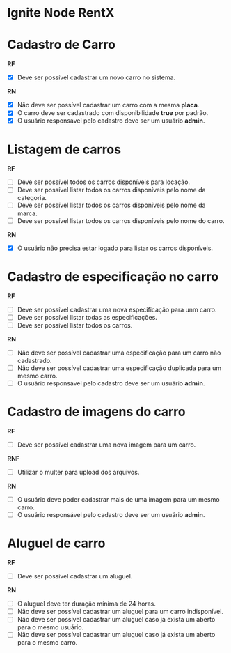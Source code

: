 # Ignite Node RentX

# Cadastro de Carro

**RF**

- [x] Deve ser possível cadastrar um novo carro no sistema.

**RN**

- [x] Não deve ser possível cadastrar um carro com a mesma **placa**.
- [x] O carro deve ser cadastrado com disponibilidade **true** por padrão.
- [x] O usuário responsável pelo cadastro deve ser um usuário **admin**.

# Listagem de carros

**RF**

- [ ] Deve ser possível todos os carros disponíveis para locação.
- [ ] Deve ser possível listar todos os carros disponíveis pelo nome da categoria.
- [ ] Deve ser possível listar todos os carros disponíveis pelo nome da marca.
- [ ] Deve ser possível listar todos os carros disponíveis pelo nome do carro.

**RN**

- [x] O usuário não precisa estar logado para listar os carros disponíveis.

# Cadastro de especificação no carro

**RF**

- [ ] Deve ser possível cadastrar uma nova especificação para unm carro.
- [ ] Deve ser possível listar todas as especificações.
- [ ] Deve ser possível listar todos os carros.

**RN**

- [ ] Não deve ser possível cadastrar uma especificação para um carro não cadastrado.
- [ ] Não deve ser possível cadastrar uma especificação duplicada para um mesmo carro.
- [ ] O usuário responsável pelo cadastro deve ser um usuário **admin**.

# Cadastro de imagens do carro

**RF**

- [ ] Deve ser possível cadastrar uma nova imagem para um carro.

**RNF**

- [ ] Utilizar o multer para upload dos arquivos.

**RN**

- [ ] O usuário deve poder cadastrar mais de uma imagem para um mesmo carro.
- [ ] O usuário responsável pelo cadastro deve ser um usuário **admin**.

# Aluguel de carro

**RF**

- [ ] Deve ser possível cadastrar um aluguel.

**RN**

- [ ] O aluguel deve ter duração mínima de 24 horas.
- [ ] Não deve ser possível cadastrar um aluguel para um carro indisponível.
- [ ] Não deve ser possível cadastrar um aluguel caso já exista um aberto para o mesmo usuário.
- [ ] Não deve ser possível cadastrar um aluguel caso já exista um aberto para o mesmo carro.

